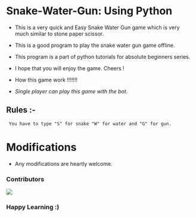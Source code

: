 # Snake-Water-Gun: Using Python

- This is a very quick and Easy Snake Water Gun game which is very much similar to stone paper scissor.
- This is a good program to play the snake water gun game offline.
- This program is a part of python tutorials for absolute beginners series. 
- I hope that you will enjoy the game. Cheers !
- How this game work !!!!!!!

- *Single player can play this game with the bot*.

## Rules :- 

     You have to type "S" for snake "W" for water and "G" for gun.
# Modifications
- Any modifications are heartly welcome.

### Contributors
<a href="https://github.com/Garima-sharma814/Snake-Water-Gun/graphs/contributors">
  <img src="https://contributors-img.web.app/image?repo=Garima-sharma814/Snake-Water-Gun" />
</a>



### Happy Learning :)
